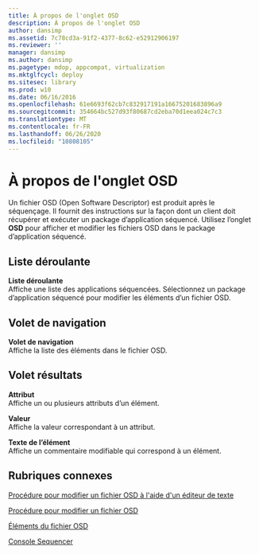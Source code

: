 ```yaml
---
title: À propos de l'onglet OSD
description: À propos de l'onglet OSD
author: dansimp
ms.assetid: 7c78cd3a-91f2-4377-8c62-e52912906197
ms.reviewer: ''
manager: dansimp
ms.author: dansimp
ms.pagetype: mdop, appcompat, virtualization
ms.mktglfcycl: deploy
ms.sitesec: library
ms.prod: w10
ms.date: 06/16/2016
ms.openlocfilehash: 61e6693f62cb7c832917191a16675201683896a9
ms.sourcegitcommit: 354664bc527d93f80687cd2eba70d1eea024c7c3
ms.translationtype: MT
ms.contentlocale: fr-FR
ms.lasthandoff: 06/26/2020
ms.locfileid: "10808105"
---
```

# À propos de l'onglet OSD


Un fichier OSD (Open Software Descriptor) est produit après le séquençage. Il fournit des instructions sur la façon dont un client doit récupérer et exécuter un package d’application séquencé. Utilisez l’onglet **OSD** pour afficher et modifier les fichiers OSD dans le package d’application séquencé.

## Liste déroulante


<a href="" id="drop-down"></a>**Liste déroulante**  
Affiche une liste des applications séquencées. Sélectionnez un package d’application séquencé pour modifier les éléments d’un fichier OSD.

## Volet de navigation


<a href="" id="navigation-pane"></a>**Volet de navigation**  
Affiche la liste des éléments dans le fichier OSD.

## Volet résultats


<a href="" id="attribute"></a>**Attribut**  
Affiche un ou plusieurs attributs d’un élément.

<a href="" id="value"></a>**Valeur**  
Affiche la valeur correspondant à un attribut.

<a href="" id="element-text"></a>**Texte de l’élément**  
Affiche un commentaire modifiable qui correspond à un élément.

## Rubriques connexes


[Procédure pour modifier un fichier OSD à l'aide d'un éditeur de texte](how-to-edit-an-osd-file-using-a-text-editor.md)

[Procédure pour modifier un fichier OSD](how-to-edit-an-osd-file.md)

[Éléments du fichier OSD](osd-file-elements.md)

[Console Sequencer](sequencer-console.md)

 

 






